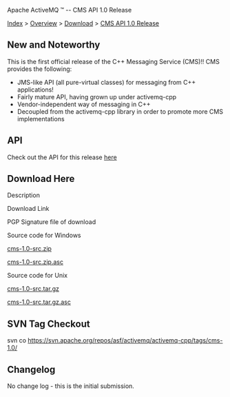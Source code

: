 Apache ActiveMQ ™ -- CMS API 1.0 Release 

[Index](index.html) > [Overview](overview.html) > [Download](download.html) > [CMS API 1.0 Release](cms-api-10-release.html)

New and Noteworthy
------------------

This is the first official release of the C++ Messaging Service (CMS)!! CMS provides the following:

*   JMS-like API (all pure-virtual classes) for messaging from C++ applications!
*   Fairly mature API, having grown up under activemq-cpp
*   Vendor-independent way of messaging in C++
*   Decoupled from the activemq-cpp library in order to promote more CMS implementations

API
---

Check out the API for this release [here](http://activemq.apache.org/cms/api_docs/cms-1.0)

Download Here
-------------

Description

Download Link

PGP Signature file of download

Source code for Windows

[cms-1.0-src.zip](http://www.apache.org/dyn/closer.cgi/activemq/activemq-cpp/source/cms-1.0-src.zip)

[cms-1.0-src.zip.asc](http://www.apache.org/dist/activemq/activemq-cpp/source/cms-1.0-src.zip.asc)

Source code for Unix

[cms-1.0-src.tar.gz](http://www.apache.org/dyn/closer.cgi/activemq/activemq-cpp/source/cms-1.0-src.tar.gz)

[cms-1.0-src.tar.gz.asc](http://www.apache.org/dist/activemq/activemq-cpp/source/cms-1.0-src.tar.gz.asc)

SVN Tag Checkout
----------------

svn co https://svn.apache.org/repos/asf/activemq/activemq-cpp/tags/cms-1.0/

Changelog
---------

No change log - this is the initial submission.

